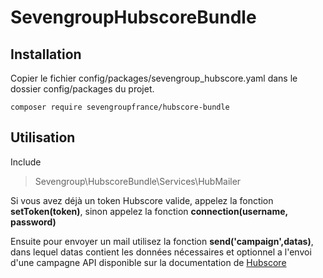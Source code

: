 # SevengroupHubscoreBundle

## Installation

Copier le fichier config/packages/sevengroup_hubscore.yaml dans le dossier config/packages du projet.


```shell
composer require sevengroupfrance/hubscore-bundle
```

## Utilisation

Include 
> Sevengroup\HubscoreBundle\Services\HubMailer

Si vous avez déjà un token Hubscore valide, appelez la fonction **setToken(token)**, sinon appelez la fonction **connection(username, password)**

Ensuite pour envoyer un mail utilisez la fonction **send('campaign',datas)**, dans lequel datas contient les données nécessaires et optionnel a l'envoi d'une campagne API disponible sur la documentation de [Hubscore](https://documentation.hub-score.com/#tag/Sending/paths/~1v1~1sends~1mails/post)
